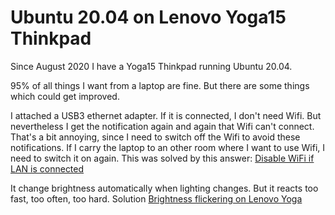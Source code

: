 # Ubuntu 20.04 on Lenovo Yoga15 Thinkpad

Since August 2020 I have a Yoga15 Thinkpad running Ubuntu 20.04.

95% of all things I want from a laptop are fine. But there are some
things which could get improved.


I attached a USB3 ethernet adapter. If it is connected, I don't need Wifi.
But nevertheless I get the notification again and again that Wifi can't connect.
That's a bit annoying, since I need to  switch off the Wifi to avoid these
notifications. If I carry the laptop to an other room where I want to use
Wifi, I need to switch it on again.
This was solved by this answer: [Disable WiFi if LAN is connected](https://askubuntu.com/a/1272865/42348)


It change brightness automatically when lighting changes. But it reacts too fast, too often, too hard.
Solution [Brightness flickering on Lenovo Yoga](https://askubuntu.com/a/1047896/42348)

